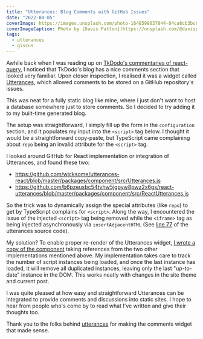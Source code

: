 ```yaml
---
title: "Utterances: Blog Comments with GitHub Issues"
date: "2022-04-05"
coverImage: https://images.unsplash.com/photo-1648598037844-84ca8cb3bc88?ixlib=rb-1.2.1&q=80&fm=jpg&crop=entropy&cs=tinysrgb&dl=davis-patton-qkoLsnNsJMg-unsplash.jpg&w=1920
coverImageCaption: Photo by [Davis Patton](https://unsplash.com/@davispatton) on Unsplash
tags:
  - utterances
  - giscus
---
```


Awhile back when I was reading up on [TkDodo's commentaries of react-query](https://tkdodo.eu/blog/practical-react-query), I noticed that TkDodo's blog has a nice comments section that looked very familiar. Upon closer inspection, I realised it was a widget called [Utterances](https://utteranc.es/), which allowed comments to be stored on a GitHub repository's issues.

This was neat for a fully static blog like mine, where I just don't want to host a database somewhere just to store comments. So I decided to try adding it to my built-time generated blog.

The setup was straightforward, I simply fill up the form in the `configuration` section, and it populates my input into the `<script>` tag below. I thought it would be a straightforward copy-paste, but TypeScript came complaining about `repo` being an invalid attribute for the `<script>` tag.

I looked around GitHub for React implementation or integration of Utterances, and found these two:

- <https://github.com/wicksome/utterances-react/blob/master/packages/component/src/Utterances.js>
- <https://github.com/b6pzeusbc54tvhw5jgpyw8pwz2x6gs/react-utterances/blob/master/packages/component/src/ReactUtterances.js>

So the trick was to dynamically assign the special attributes (like `repo`) to get by TypeScript complains for `<script>`. Along the way, I encountered the issue of the injected `<script>` tag being removed while the `<iframe>` tag as being injected asynchronously via `insertAdjacentHTML` (See [line 77](https://github.com/utterance/utterances/blob/36695bf89ffb2ea10eaa26f1b5cbc90477704b9f/src/client.ts) of the utterances source code).

My solution? To enable proper re-render of the Utterances widget, [I wrote a copy of the component](https://github.com/mauris/mauris.github.io/blob/main/apps/main/components/Utterances.tsx) taking references from the two other implementations mentioned above. My implementation takes care to track the number of script instances being loaded, and once the last instance has loaded, it will remove all duplicated instances, leaving only the last "up-to-date" instance in the DOM. This works neatly with changes in the site theme and current post.

I was quite pleased at how easy and straightforward Utterances can be integrated to provide comments and discussions into static sites. I hope to hear from people who's come by to read what I've written and give their thoughts too.

Thank you to the folks behind [utterances](https://github.com/utterance) for making the comments widget that made sense.
